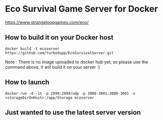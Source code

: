 # Eco Survival Game Server for Docker

https://www.strangeloopgames.com/eco/

## How to build it on your Docker host

```
docker build -t ecoserver https://github.com/turbodupp/EcoSurvivalServer.git
```

Note : There is no image uploaded to docker hub yet, so please use the command above, it will build it on your server :)

## How to launch

```
docker run -d -it -p 2999:2999/udp -p 3000-3001:3000-3001 -v <storageDirOnHost>:/app/Storage ecoserver
```


## Just wanted to use the latest server version

